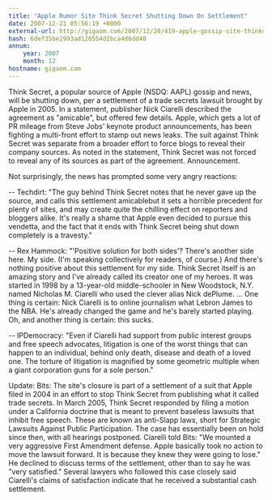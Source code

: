 ```yaml
---
title: "Apple Rumor Site Think Secret Shutting Down On Settlement"
date: 2007-12-21 05:56:19 +0000
external-url: http://gigaom.com/2007/12/20/419-apple-gossip-site-thinksecret-shutting-down-on-settlement/
hash: 6def35be2993ad120554d2bca4d6dd40
annum:
    year: 2007
    month: 12
hostname: gigaom.com
---
```


Think Secret, a popular source of Apple (NSDQ: AAPL) gossip and news, will be shutting down, per a settlement of a trade secrets lawsuit brought by Apple in 2005. In a statement, publisher Nick Ciarelli described the agreement as "amicable", but offered few details. Apple, which gets a lot of PR mileage from Steve Jobs' keynote product announcements, has been fighting a multi-front effort to stamp out news leaks. The suit against Think Secret was separate from a broader effort to force blogs to reveal their company sources. As noted in the statement, Think Secret was not forced to reveal any of its sources as part of the agreement. Announcement.



Not surprisingly, the news has prompted some very angry reactions:



-- Techdirt: "The guy behind Think Secret notes that he never gave up the source, and calls this settlement amicablebut it sets a horrible precedent for plenty of sites, and may create quite the chilling effect on reporters and bloggers alike. It's really a shame that Apple even decided to pursue this vendetta, and the fact that it ends with Think Secret being shut down completely is a travesty."



-- Rex Hammock: "'Positive solution for both sides'? There's another side here. My side. (I'm speaking collectively for readers, of course.) And there's nothing positive about this settlement for my side. Think Secret itself is an amazing story  and I've already called its creator one of my heroes. It was started in 1998 by a 13-year-old middle-schooler in New Woodstock, N.Y. named Nicholas M. Ciarelli who used the clever alias Nick dePlume. ... One thing is certain: Nick Ciarelli is to online journalism what Lebron James to the NBA. He's already changed the game  and he's barely started playing. Oh, and another thing is certain: this sucks.



-- IPDemocracy: "Even if Ciarelli had support from public interest groups and free speech advocates, litigation is one of the worst things that can happen to an individual, behind only death, disease and death of a loved one. The torture of litigation is magnified by some geometric multiple when a giant corporation guns for a sole person."



Update: Bits: The site's closure is part of a settlement of a suit that Apple filed in 2004 in an effort to stop Think Secret from publishing what it called trade secrets. In March 2005, Think Secret responded by filing a motion under a California doctrine that is meant to prevent baseless lawsuits that inhibit free speech. These are known as anti-Slapp laws, short for Strategic Lawsuits Against Public Participation. The case has essentially been on hold since then, with all hearings postponed. Ciarelli told Bits: "We mounted a very aggressive First Amendment defense. Apple basically took no action to move the lawsuit forward. It is because they knew they were going to lose." He declined to discuss terms of the settlement, other than to say he was "very satisfied." Several lawyers who followed this case closely said Ciarelli's claims of satisfaction indicate that he received a substantial cash settlement.

